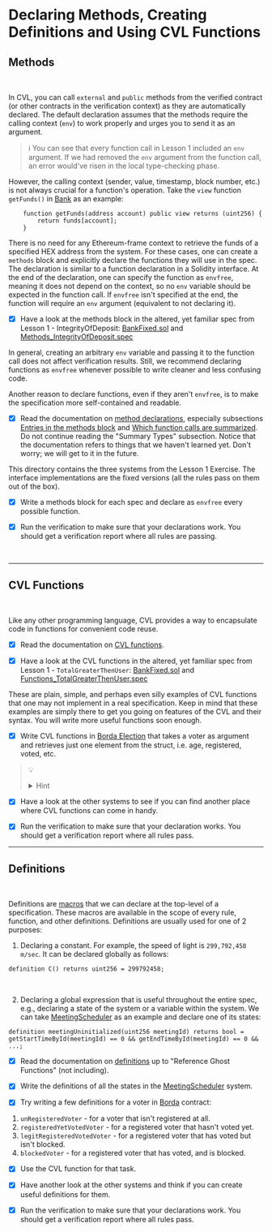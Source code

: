 # Declaring Methods, Creating Definitions and Using CVL Functions

## Methods

</br>

In CVL, you can call `external` and `public` methods from the verified contract (or other contracts in the verification context) as they are automatically declared. The default declaration assumes that the methods require the calling context (`env`) to work properly and urges you to send it as an argument.

> :information_source: You can see that every function call in Lesson 1 included an `env` argument. If we had removed the `env` argument from the function call, an error would've risen in the local type-checking phase.

However, the calling context (sender, value, timestamp, block number, etc.) is not always crucial for a function's operation. Take the `view` function `getFunds()` in [Bank](LessonExamples/Methods.sol) as an example:

```
	function getFunds(address account) public view returns (uint256) {
		return funds[account];
	}
```

There is no need for any Ethereum-frame context to retrieve the funds of a specified HEX address from the system.
For these cases, one can create a `methods` block and explicitly declare the functions they will use in the spec. The declaration is similar to a function declaration in a Solidity interface. At the end of the declaration, one can specify the function as `envfree`, meaning it does not depend on the context, so no `env` variable should be expected in the function call. If `envfree` isn't specified at the end, the function will require an `env` argument (equivalent to not declaring it).

- [x] Have a look at the methods block in the altered, yet familiar spec from Lesson 1 - IntegrityOfDeposit: [BankFixed.sol](LessonExamples/BankFixed.sol) and [Methods_IntegrityOfDeposit.spec](LessonExamples/Methods_IntegrityOfDeposit.spec)

In general, creating an arbitrary `env` variable and passing it to the function call does not affect verification results. Still, we recommend declaring functions as `envfree` whenever possible to write cleaner and less confusing code.

Another reason to declare functions, even if they aren't `envfree`, is to make the specification more self-contained and readable.

- [x] Read the documentation on [method declarations](https://docs.certora.com/en/latest/docs/confluence/advanced/methods.html), especially subsections [Entries in the methods block](https://docs.certora.com/en/latest/docs/cvl/methods.html?highlight=methods#entries-in-the-methods-block) and [Which function calls are summarized](https://docs.certora.com/en/latest/docs/cvl/methods.html?highlight=methods#which-function-calls-are-summarized). Do not continue reading the "Summary Types" subsection. Notice that the documentation refers to things that we haven't learned yet. Don't worry; we will get to it in the future.

This directory contains the three systems from the Lesson 1 Exercise. The interface implementations are the fixed versions (all the rules pass on them out of the box).

- [x] Write a methods block for each spec and declare as `envfree` every possible function.

- [x] Run the verification to make sure that your declarations work. You should get a verification report where all rules are passing.

</br>

---

## CVL Functions

</br>

Like any other programming language, CVL provides a way to encapsulate code in functions for convenient code reuse.

- [x] Read the documentation on [CVL functions](https://docs.certora.com/en/latest/docs/confluence/anatomy/functions.html#cvl-functions).

- [x] Have a look at the CVL functions in the altered, yet familiar spec from Lesson 1 - `TotalGreaterThenUser`: [BankFixed.sol](LessonExamples/BankFixed.sol) and [Functions_TotalGreaterThenUser.spec](LessonExamples/Functions_TotalGreaterThenUser.spec)

These are plain, simple, and perhaps even silly examples of CVL functions that one may not implement in a real specification. Keep in mind that these examples are simply there to get you going on features of the CVL and their syntax. You will write more useful functions soon enough.

- [x] Write CVL functions in [Borda Election](Borda) that takes a voter as argument and retrieves just one element from the struct, i.e. age, registered, voted, etc.

> :bulb:
>
> <details>
>  <summary>Hint</summary>
> Look at the use of `getFullVoterDetails` in `onceBlackListedNotOut`. you can export this assignment to a CVL function that will retrieve a single element that you need.
> </details>

- [x] Have a look at the other systems to see if you can find another place where CVL functions can come in handy.

- [x] Run the verification to make sure that your declaration works. You should get a verification report where all rules pass.

---

## Definitions

</br>

Definitions are [macros](<https://en.wikipedia.org/wiki/Macro_(computer_science)>) that we can declare at the top-level of a specification. These macros are available in the scope of every rule, function, and other definitions.
Definitions are usually used for one of 2 purposes:

1. Declaring a constant. For example, the speed of light is `299,792,458 m/sec`. It can be declared globally as follows:

```
definition C() returns uint256 = 299792458;
```

</br>

2. Declaring a global expression that is useful throughout the entire spec, e.g., declaring a state of the system or a variable within the system. We can take [MeetingScheduler](MeetingScheduler) as an example and declare one of its states:

```
definition meetingUninitialized(uint256 meetingId) returns bool = getStartTimeById(meetingId) == 0 && getEndTimeById(meetingId) == 0 && ...;
```

- [x] Read the documentation on [definitions](https://docs.certora.com/en/latest/docs/confluence/anatomy/definitions.html) up to "Reference Ghost Functions" (not including).

- [x] Write the definitions of all the states in the [MeetingScheduler](MeetingScheduler) system.

- [x] Try writing a few definitions for a voter in [Borda](Borda) contract:

1. `unRegisteredVoter` - for a voter that isn't registered at all.
2. `registeredYetVotedVoter` - for a registered voter that hasn't voted yet.
3. `legitRegisteredVotedVoter` - for a registered voter that has voted but isn't blocked.
4. `blockedVoter` - for a registered voter that has voted, and is blocked.

- [x] Use the CVL function for that task.

- [x] Have another look at the other systems and think if you can create useful definitions for them.

- [x] Run the verification to make sure that your declarations work. You should get a verification report where all rules pass.
